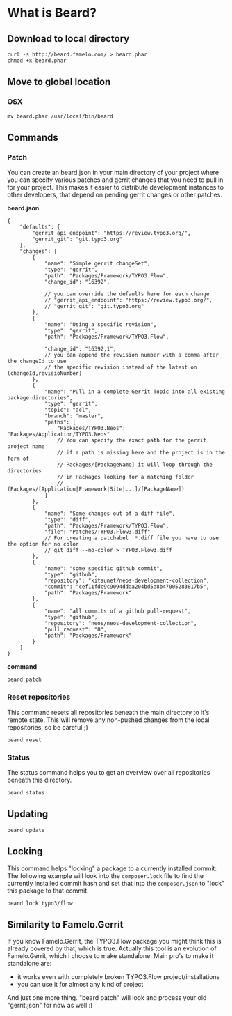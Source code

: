 # What is Beard?

## Download to local directory
```
curl -s http://beard.famelo.com/ > beard.phar
chmod +x beard.phar
```

## Move to global location

### OSX
```
mv beard.phar /usr/local/bin/beard
```

## Commands

### Patch

You can create an beard.json in your main directory of your project
where you can specify various patches and gerrit changes that you
need to pull in for your project. This makes it easier to distribute
development instances to other developers, that depend on pending
gerrit changes or other patches.

**beard.json**
```
{
    "defaults": {
        "gerrit_api_endpoint": "https://review.typo3.org/",
        "gerrit_git": "git.typo3.org"
    },
    "changes": [
        {
            "name": "Simple gerrit changeSet",
            "type": "gerrit",
            "path": "Packages/Framework/TYPO3.Flow",
            "change_id": "16392",

            // you can override the defaults here for each change
            // "gerrit_api_endpoint": "https://review.typo3.org/",
            // "gerrit_git": "git.typo3.org"
        },
        {
            "name": "Using a specific revision",
            "type": "gerrit",
            "path": "Packages/Framework/TYPO3.Flow",

            "change_id": "16392,1",
            // you can append the revision number with a comma after the changeId to use
            // the specific revision instead of the latest on (changeId,revisioNumber)
        },
        {
            "name": "Pull in a complete Gerrit Topic into all existing package directories",
            "type": "gerrit",
            "topic": "acl",
            "branch": "master",
            "paths": {
                "Packages/TYPO3.Neos": "Packages/Application/TYPO3.Neos"
                // You can specify the exact path for the gerrit project name
                // if a path is missing here and the project is in the form of
                // Packages/[PackageName] it will loop through the directories
                // in Packages looking for a matching folder
                // (Packages/[Application|Framework|Site|...]/[PackageName])
            }
        },
        {
            "name": "Some changes out of a diff file",
            "type": "diff",
            "path": "Packages/Framework/TYPO3.Flow",
            "file": "Patches/TYPO3.Flow3.diff"
            // For creating a patchabel  *.diff file you have to use the option for no color
            // git diff --no-color > TYPO3.Flow3.diff
        },
        {
            "name": "some specific github commit",
            "type": "github",
            "repository": "kitsunet/neos-development-collection",
            "commit": "cef11fdc9c9094ddaa204bd5a8b47005283817b5",
            "path": "Packages/Framework"
        },
        {
            "name": "all commits of a github pull-request",
            "type": "github",
            "repository": "neos/neos-development-collection",
            "pull_request": "8",
            "path": "Packages/Framework"
        }
    ]
}
```

**command**
```
beard patch
```

### Reset repositories

This command resets all repositories beneath the main directory to it's remote state.
This will remove any non-pushed changes from the local repositories, so be careful ;)

```
beard reset
```

### Status

The status command helps you to get an overview over all repositories beneath this directory.

```
beard status
```

## Updating

```
beard update
```

## Locking

This command helps "locking" a package to a currently installed commit:
The following example will look into the ```composer.lock``` file to find the currently installed
commit hash and set that into the ```composer.json``` to "lock" this package to that commit.

```
beard lock typo3/flow
```

## Similarity to Famelo.Gerrit

If you know Famelo.Gerrit, the TYPO3.Flow package you might think this is already covered by that,
which is true. Actually this tool is an evolution of Famelo.Gerrit, which i choose to make standalone.
Main pro's to make it standalone are:
- it works even with completely broken TYPO3.Flow project/installations
- you can use it for almost any kind of project

And just one more thing. "beard patch" will look and process your old "gerrit.json" for now as well :)
